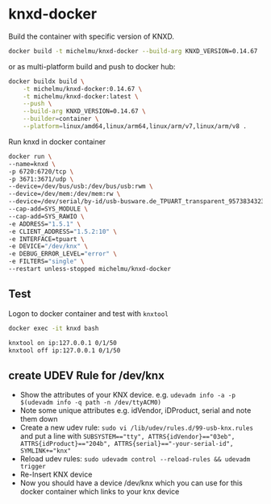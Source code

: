 # knxd-docker

Build the container with specific version of KNXD.

```bash
docker build -t michelmu/knxd-docker --build-arg KNXD_VERSION=0.14.67 .
```

or as multi-platform build and push to docker hub:

```bash
docker buildx build \
    -t michelmu/knxd-docker:0.14.67 \
    -t michelmu/knxd-docker:latest \
    --push \
    --build-arg KNXD_VERSION=0.14.67 \
    --builder=container \
    --platform=linux/amd64,linux/arm64,linux/arm/v7,linux/arm/v8 .
```

Run knxd in docker container

```bash
docker run \
--name=knxd \
-p 6720:6720/tcp \
-p 3671:3671/udp \
--device=/dev/bus/usb:/dev/bus/usb:rwm \
--device=/dev/mem:/dev/mem:rw \
--device=/dev/serial/by-id/usb-busware.de_TPUART_transparent_95738343235351D032C0-if00:/dev/knx \
--cap-add=SYS_MODULE \
--cap-add=SYS_RAWIO \
-e ADDRESS="1.5.1" \
-e CLIENT_ADDRESS="1.5.2:10" \
-e INTERFACE=tpuart \
-e DEVICE="/dev/knx" \
-e DEBUG_ERROR_LEVEL="error" \
-e FILTERS="single" \
--restart unless-stopped michelmu/knxd-docker
```

## Test

Logon to docker container and test with `knxtool`

```bash
docker exec -it knxd bash

knxtool on ip:127.0.0.1 0/1/50
knxtool off ip:127.0.0.1 0/1/50
```

## create UDEV Rule for /dev/knx

- Show the attributes of your KNX device. e.g. `udevadm info -a -p $(udevadm info -q path -n /dev/ttyACM0)`
- Note some unique attributes e.g. idVendor, iDProduct, serial and note them down
- Create a new udev rule: `sudo vi /lib/udev/rules.d/99-usb-knx.rules` and put a line with 
`SUBSYSTEM=="tty", ATTRS{idVendor}=="03eb", ATTRS{idProduct}=="204b", ATTRS{serial}=="-your-serial-id", SYMLINK+="knx"`
- Reload udev rules: `sudo udevadm control --reload-rules && udevadm trigger`
- Re-Insert KNX device
- Now you should have a device /dev/knx which you can use for this docker container which links to your knx device
